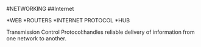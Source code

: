 #NETWORKING
##Internet

*WEB
*ROUTERS
*INTERNET PROTOCOL
*HUB

Transmission Control Protocol:handles reliable delivery of information from one network to another.